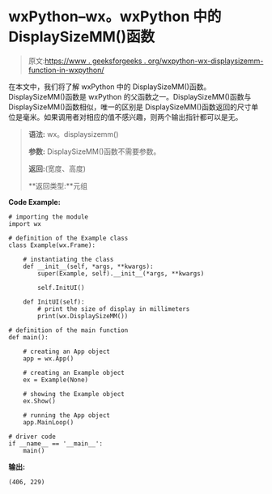 # wxPython–wx。wxPython 中的 DisplaySizeMM()函数

> 原文:[https://www . geeksforgeeks . org/wxpython-wx-displaysizemm-function-in-wxpython/](https://www.geeksforgeeks.org/wxpython-wx-displaysizemm-function-in-wxpython/)

在本文中，我们将了解 wxPython 中的 DisplaySizeMM()函数。DisplaySizeMM()函数是 wxPython 的父函数之一。DisplaySizeMM()函数与 DisplaySizeMM()函数相似，唯一的区别是 DisplaySizeMM()函数返回的尺寸单位是毫米。如果调用者对相应的值不感兴趣，则两个输出指针都可以是无。

> **语法:** wx。displaysizemm()
> 
> **参数:** DisplaySizeMM()函数不需要参数。
> 
> **返回:**(宽度、高度)
> 
> **返回类型:**元组

**Code Example:**

```
# importing the module
import wx

# definition of the Example class
class Example(wx.Frame):

    # instantiating the class  
    def __init__(self, *args, **kwargs):
        super(Example, self).__init__(*args, **kwargs)

        self.InitUI()

    def InitUI(self):
        # print the size of display in millimeters
        print(wx.DisplaySizeMM())

# definition of the main function
def main():

    # creating an App object
    app = wx.App()

    # creating an Example object
    ex = Example(None)

    # showing the Example object
    ex.Show()

    # running the App object
    app.MainLoop()

# driver code
if __name__ == '__main__':
    main()
```

**输出:**

```
(406, 229)

```